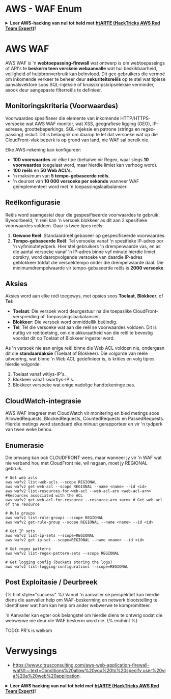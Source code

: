 # AWS - WAF Enum

<details>

<summary><strong>Leer AWS-hacking van nul tot held met</strong> <a href="https://training.hacktricks.xyz/courses/arte"><strong>htARTE (HackTricks AWS Red Team Expert)</strong></a><strong>!</strong></summary>

Ander maniere om HackTricks te ondersteun:

* As jy jou **maatskappy geadverteer wil sien in HackTricks** of **HackTricks in PDF wil aflaai**, kyk na die [**SUBSCRIPTION PLANS**](https://github.com/sponsors/carlospolop)!
* Kry die [**amptelike PEASS & HackTricks swag**](https://peass.creator-spring.com)
* Ontdek [**The PEASS Family**](https://opensea.io/collection/the-peass-family), ons versameling eksklusiewe [**NFTs**](https://opensea.io/collection/the-peass-family)
* **Sluit aan by die** 💬 [**Discord-groep**](https://discord.gg/hRep4RUj7f) of die [**telegram-groep**](https://t.me/peass) of **volg** ons op **Twitter** 🐦 [**@hacktricks_live**](https://twitter.com/hacktricks_live)**.**
* **Deel jou hacking-truuks deur PR's in te dien by die** [**HackTricks**](https://github.com/carlospolop/hacktricks) en [**HackTricks Cloud**](https://github.com/carlospolop/hacktricks-cloud) github-repos.

</details>

# AWS WAF

AWS WAF is 'n **webtoepassing-firewall** wat ontwerp is om webtoepassings of API's te **beskerm teen verskeie webaanvalle** wat hul beskikbaarheid, veiligheid of hulpbronverbruik kan beïnvloed. Dit gee gebruikers die vermoë om inkomende verkeer te beheer deur **sekuriteitsreëls** op te stel wat tipiese aanvalsvektore soos SQL-injeksie of kruisskripskripseleksie verminder, asook deur aangepaste filterreëls te definieer.

## Monitoringskriteria (Voorwaardes)

Voorwaardes spesifiseer die elemente van inkomende HTTP/HTTPS-versoeke wat AWS WAF monitor, wat XSS, geografiese ligging (GEO), IP-adresse, groottebeperkings, SQL-injeksie en patrone (strings en regex-passing) insluit. Dit is belangrik om daarop te let dat versoeke wat op die CloudFront-vlak beperk is op grond van land, nie WAF sal bereik nie.

Elke AWS-rekening kan konfigureer:
- **100 voorwaardes** vir elke tipe (behalwe vir Regex, waar slegs **10 voorwaardes** toegelaat word, maar hierdie limiet kan verhoog word).
- **100 reëls** en **50 Web ACL's**.
- 'n maksimum van **5 tempo-gebaseerde reëls**.
- 'n deurset van **10 000 versoeke per sekonde** wanneer WAF geïmplementeer word met 'n toepassingslaaibalansier.

## Reëlkonfigurasie

Reëls word saamgestel deur die gespesifiseerde voorwaardes te gebruik. Byvoorbeeld, 'n reël kan 'n versoek blokkeer as dit aan 2 spesifieke voorwaardes voldoen. Daar is twee tipes reëls:

1. **Gewone Reël**: Standaardreël gebaseer op gespesifiseerde voorwaardes.
2. **Tempo-gebaseerde Reël**: Tel versoeke vanaf 'n spesifieke IP-adres oor 'n vyfminutetydperk. Hier stel gebruikers 'n drempelwaarde vas, en as die aantal versoeke vanaf 'n IP-adres binne vyf minute hierdie limiet oorskry, word daaropvolgende versoeke van daardie IP-adres geblokkeer totdat die versoektempo onder die drempelwaarde daal. Die minimumdrempelwaarde vir tempo-gebaseerde reëls is **2000 versoeke**.

## Aksies

Aksies word aan elke reël toegewys, met opsies soos **Toelaat**, **Blokkeer**, of **Tel**:

- **Toelaat**: Die versoek word deurgestuur na die toepaslike CloudFront-verspreiding of Toepassingslaaibalansier.
- **Blokkeer**: Die versoek word onmiddellik beëindig.
- **Tel**: Tel die versoeke wat aan die reël se voorwaardes voldoen. Dit is nuttig vir reëltoetsing, om die akkuraatheid van die reël te bevestig voordat dit op Toelaat of Blokkeer ingestel word.

As 'n versoek nie aan enige reël binne die Web ACL voldoen nie, ondergaan dit die **standaardaksie** (Toelaat of Blokkeer). Die volgorde van reële uitvoering, wat binne 'n Web ACL gedefinieer is, is krities en volg tipies hierdie volgorde:

1. Toelaat vanaf witlys-IP's.
2. Blokkeer vanaf swartlys-IP's.
3. Blokkeer versoeke wat enige nadelige handtekeninge pas.

## CloudWatch-integrasie

AWS WAF integreer met CloudWatch vir monitering en bied metings soos AllowedRequests, BlockedRequests, CountedRequests en PassedRequests. Hierdie metings word standaard elke minuut gerapporteer en vir 'n tydperk van twee weke behou.

## Enumerasie

Die omvang kan ook CLOUDFRONT wees, maar wanneer jy vir 'n WAF wat nie verband hou met CloudFront nie, wil nagaan, moet jy REGIONAL gebruik.
```
# Get web acls
aws wafv2 list-web-acls --scope REGIONAL
aws wafv2 get-web-acl --scope REGIONAL --name <name> --id <id>
aws wafv2 list-resources-for-web-acl --web-acl-arn <web-acl-arn> #Resources associated with the ACL
aws wafv2 get-web-acl-for-resource --resource-arn <arn> # Get web acl of the resource

# Rule groups
aws wafv2 list-rule-groups --scope REGIONAL
aws wafv2 get-rule-group --scope REGIONAL --name <name> --id <id>

# Get IP sets
aws wafv2 list-ip-sets --scope=REGIONAL
aws wafv2 get-ip-set --scope=REGIONAL --name <name> --id <id>

# Get regex patterns
aws wafv2 list-regex-pattern-sets --scope REGIONAL

# Get logging config (buckets storing the logs)
aws wafv2 list-logging-configurations --scope=REGIONAL
```
## Post Exploitasie / Deurbreek

{% hint style="success" %}
Vanuit 'n aanvaller se perspektief kan hierdie diens die aanvaller help om WAF-beskerming en netwerk blootstelling te identifiseer wat hom kan help om ander webwerwe te kompromitteer.

'n Aanvaller kan egter ook belangstel om hierdie diens te ontwrig sodat die webwerwe nie deur die WAF beskerm word nie.
{% endhint %}

TODO: PR's is welkom

# Verwysings
* https://www.citrusconsulting.com/aws-web-application-firewall-waf/#:~:text=Conditions%20allow%20you%20to%20specify,user%20via%20a%20web%20application.

<details>

<summary><strong>Leer AWS hacking van nul tot held met</strong> <a href="https://training.hacktricks.xyz/courses/arte"><strong>htARTE (HackTricks AWS Red Team Expert)</strong></a><strong>!</strong></summary>

Ander maniere om HackTricks te ondersteun:

* As jy jou **maatskappy geadverteer wil sien in HackTricks** of **HackTricks in PDF wil aflaai**, kyk na die [**SUBSCRIPTION PLANS**](https://github.com/sponsors/carlospolop)!
* Kry die [**amptelike PEASS & HackTricks swag**](https://peass.creator-spring.com)
* Ontdek [**The PEASS Family**](https://opensea.io/collection/the-peass-family), ons versameling eksklusiewe [**NFTs**](https://opensea.io/collection/the-peass-family)
* **Sluit aan by die** 💬 [**Discord-groep**](https://discord.gg/hRep4RUj7f) of die [**telegram-groep**](https://t.me/peass) of **volg** ons op **Twitter** 🐦 [**@hacktricks_live**](https://twitter.com/hacktricks_live)**.**
* **Deel jou hacktruuks deur PR's in te dien by die** [**HackTricks**](https://github.com/carlospolop/hacktricks) en [**HackTricks Cloud**](https://github.com/carlospolop/hacktricks-cloud) github repos.

</details>
